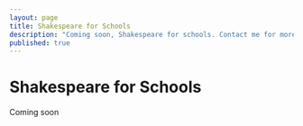 ```yaml
---
layout: page
title: Shakespeare for Schools
description: "Coming soon, Shakespeare for schools. Contact me for more information"
published: true
---
```









# Shakespeare for Schools

Coming soon

